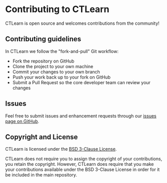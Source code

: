 # Contributing to CTLearn

CTLearn is open source and welcomes contributions from the community!

## Contributing guidelines

In CTLearn we follow the "fork-and-pull" Git workflow:

- Fork the repository on GitHub
- Clone the project to your own machine
- Commit your changes to your own branch
- Push your work back up to your fork on GitHub
- Submit a Pull Request so the core developer team can review your changes

## Issues

Feel free to submit issues and enhancement requests through our [issues page on GitHub](https://github.com/ctlearn-project/ctlearn/issues).

## Copyright and License

CTLearn is licensed under the [BSD 3-Clause License](https://opensource.org/licenses/BSD-3-Clause).

CTLearn does not require you to assign the copyright of your contributions, you retain the copyright. However, CTLearn does require that you make your contributions available under the BSD 3-Clause License in order for it be included in the main repository.